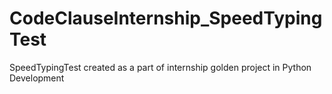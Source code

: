 # CodeClauseInternship_SpeedTypingTest
SpeedTypingTest created as a part of internship golden project in Python Development
